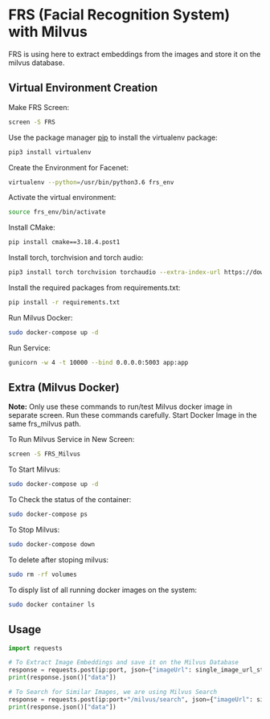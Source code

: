 # FRS (Facial Recognition System) with Milvus 

FRS is using here to extract embeddings from the images and store it on the milvus database. 

## Virtual Environment Creation 

Make FRS Screen:

```bash
screen -S FRS
```

Use the package manager [pip](https://pip.pypa.io/en/stable/) to install the virtualenv package:

```bash
pip3 install virtualenv
```

Create the Environment for Facenet:

```bash
virtualenv --python=/usr/bin/python3.6 frs_env
```

Activate the virtual environment:

```bash
source frs_env/bin/activate
```

Install CMake:

```bash
pip install cmake==3.18.4.post1
```

Install torch, torchvision and torch audio:

```bash
pip3 install torch torchvision torchaudio --extra-index-url https://download.pytorch.org/whl/cpu
```

Install the required packages from requirements.txt:

```bash
pip install -r requirements.txt
```

Run Milvus Docker:

```bash
sudo docker-compose up -d
```

Run Service:

```bash
gunicorn -w 4 -t 10000 --bind 0.0.0.0:5003 app:app 
```

## Extra (Milvus Docker) 

<b>Note:</b> Only use these commands to run/test Milvus docker image in separate screen. Run these commands carefully. Start Docker Image in the same frs_milvus path.  

To Run Milvus Service in New Screen:

```bash
screen -S FRS_Milvus
```

To Start Milvus:

```bash
sudo docker-compose up -d
```

To Check the status of the container:

```bash
sudo docker-compose ps
```

To Stop Milvus:

```bash
sudo docker-compose down
```

To delete after stoping milvus:

```bash
sudo rm -rf volumes
```

To disply list of all running docker images on the system:

```bash
sudo docker container ls
```

## Usage

```python
import requests

# To Extract Image Embeddings and save it on the Milvus Database
response = requests.post(ip:port, json={"imageUrl": single_image_url_string})
print(response.json()["data"])

# To Search for Similar Images, we are using Milvus Search
response = requests.post(ip:port+"/milvus/search", json={"imageUrl": single_image_url_string})
print(response.json()["data"])
```

